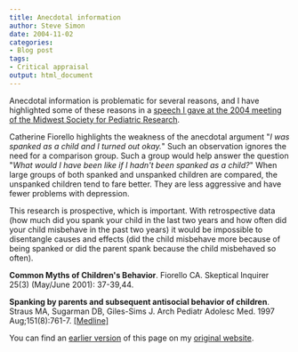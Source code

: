 ```yaml
---
title: Anecdotal information
author: Steve Simon
date: 2004-11-02
categories:
- Blog post
tags:
- Critical appraisal
output: html_document
---
```

Anecdotal information is problematic for several reasons, and I have
highlighted some of these reasons in a [speech I gave at the 2004
meeting of the Midwest Society for Pediatric
Research](GoldStandard.html).

Catherine Fiorello highlights the weakness of the anecdotal argument
\"*I was spanked as a child and I turned out okay.*\" Such an
observation ignores the need for a comparison group. Such a group would
help answer the question \"*What would I have been like if I hadn\'t
been spanked as a child?*\" When large groups of both spanked and
unspanked children are compared, the unspanked children tend to fare
better. They are less aggressive and have fewer problems with
depression.

This research is prospective, which is important. With retrospective
data (how much did you spank your child in the last two years and how
often did your child misbehave in the past two years) it would be
impossible to disentangle causes and effects (did the child misbehave
more because of being spanked or did the parent spank because the child
misbehaved so often).

**Common Myths of Children\'s Behavior**. Fiorello CA. Skeptical
Inquirer 25(3) (May/June 2001): 37-39,44.

**Spanking by parents and subsequent antisocial behavior of children**.
Straus MA, Sugarman DB, Giles-Sims J. Arch Pediatr Adolesc Med. 1997
Aug;151(8):761-7.
[\[Medline\]](http://www.ncbi.nlm.nih.gov/entrez/query.fcgi?cmd=Retrieve&db=pubmed&dopt=Abstract&list_uids=9265876)

You can find an [earlier version][sim1] of this page on my [original website][sim2].

[sim1]: http://www.pmean.com/04/AnecdotalInformation.html
[sim2]: http://www.pmean.com/original_site.html
